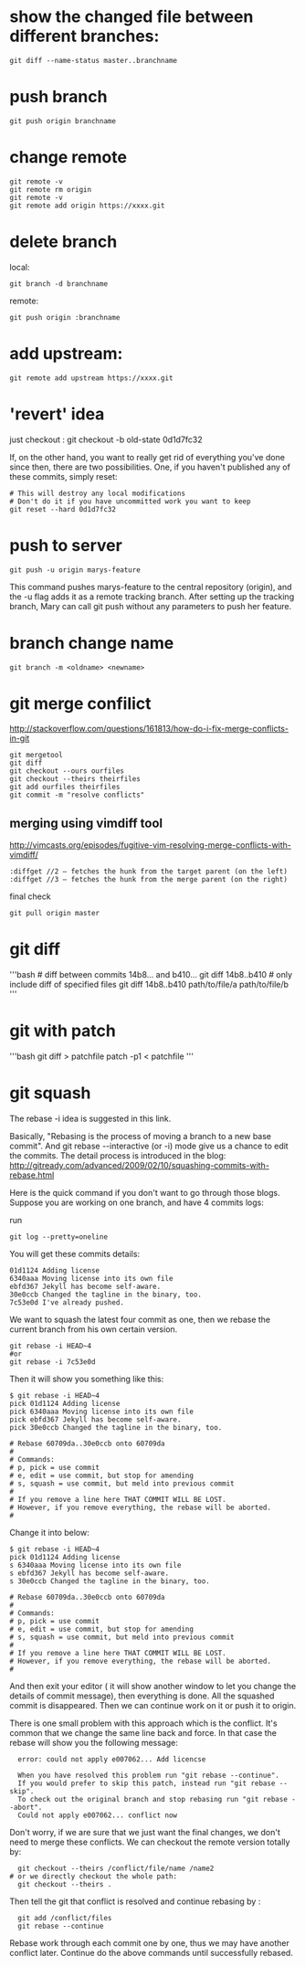 # show the changed file between different branches:

    git diff --name-status master..branchname

# push branch
    
    git push origin branchname

# change remote 
    git remote -v
    git remote rm origin
    git remote -v
    git remote add origin https://xxxx.git

# delete branch
local:

    git branch -d branchname

remote:
    
    git push origin :branchname

# add upstream:

    git remote add upstream https://xxxx.git

# 'revert' idea 
just checkout :
    git checkout -b old-state 0d1d7fc32

If, on the other hand, you want to really get rid of everything you've done since then, there are two possibilities. One, if you haven't published any of these commits, simply reset:

    # This will destroy any local modifications
    # Don't do it if you have uncommitted work you want to keep
    git reset --hard 0d1d7fc32

# push to server

    git push -u origin marys-feature

This command pushes marys-feature to the central repository (origin), and the -u flag adds it as a remote tracking branch. After setting up the tracking branch, Mary can call git push without any parameters to push her feature.

# branch change name

    git branch -m <oldname> <newname>

# git merge confilict
http://stackoverflow.com/questions/161813/how-do-i-fix-merge-conflicts-in-git

    git mergetool
    git diff
    git checkout --ours ourfiles
    git checkout --theirs theirfiles
    git add ourfiles theirfiles
    git commit -m "resolve conflicts"

## merging using vimdiff tool
http://vimcasts.org/episodes/fugitive-vim-resolving-merge-conflicts-with-vimdiff/

    :diffget //2 – fetches the hunk from the target parent (on the left)
    :diffget //3 – fetches the hunk from the merge parent (on the right)

final check

    git pull origin master

# git diff
'''bash
    # diff between commits 14b8... and b410...
    git diff 14b8..b410
    # only include diff of specified files
    git diff 14b8..b410 path/to/file/a path/to/file/b
'''

# git with patch
'''bash
git diff > patchfile
patch -p1 < patchfile
'''

# git squash

The rebase -i idea is suggested in this link. 

Basically, "Rebasing is the process of moving a branch to a new base commit". And git rebase --interactive (or -i) mode give us a chance to edit the commits. 
The detail process is introduced in the blog: http://gitready.com/advanced/2009/02/10/squashing-commits-with-rebase.html

Here is the quick command if you don't want to go through those blogs. Suppose you are working on one branch, and have 4 commits logs:

run 
```
git log --pretty=oneline
```
You will get these commits details:
```
01d1124 Adding license
6340aaa Moving license into its own file
ebfd367 Jekyll has become self-aware.
30e0ccb Changed the tagline in the binary, too.
7c53e0d I've already pushed.
```
We want to squash the latest four commit as one, then we rebase the current branch from his own certain version.
```
git rebase -i HEAD~4
#or
git rebase -i 7c53e0d
```
Then it will show you something like this:
```
$ git rebase -i HEAD~4 
pick 01d1124 Adding license 
pick 6340aaa Moving license into its own file 
pick ebfd367 Jekyll has become self-aware. 
pick 30e0ccb Changed the tagline in the binary, too. 
 
# Rebase 60709da..30e0ccb onto 60709da 
# 
# Commands: 
# p, pick = use commit 
# e, edit = use commit, but stop for amending 
# s, squash = use commit, but meld into previous commit 
# 
# If you remove a line here THAT COMMIT WILL BE LOST. 
# However, if you remove everything, the rebase will be aborted. 
#
```
Change it into below:
```
$ git rebase -i HEAD~4 
pick 01d1124 Adding license 
s 6340aaa Moving license into its own file 
s ebfd367 Jekyll has become self-aware. 
s 30e0ccb Changed the tagline in the binary, too. 
  
# Rebase 60709da..30e0ccb onto 60709da 
# 
# Commands: 
# p, pick = use commit 
# e, edit = use commit, but stop for amending 
# s, squash = use commit, but meld into previous commit 
# 
# If you remove a line here THAT COMMIT WILL BE LOST. 
# However, if you remove everything, the rebase will be aborted. 
#
```  
And then exit your editor ( it will show another window to let you change the details of commit message), then everything is done. All the squashed commit is disappeared. Then we can continue work on it or push it to origin.

There is one small problem with this approach which is the conflict. It's common that we change the same line back and force. In that case the rebase will show you the following message:
```
  error: could not apply e007062... Add licencse

  When you have resolved this problem run "git rebase --continue".
  If you would prefer to skip this patch, instead run "git rebase --skip".
  To check out the original branch and stop rebasing run "git rebase --abort".
  Could not apply e007062... conflict now
```
Don't worry, if we are sure that we just want the final changes, we don't need to merge these conflicts. We can checkout the remote version totally by:
```
  git checkout --theirs /conflict/file/name /name2
# or we directly checkout the whole path:
  git checkout --theirs .
```
  Then tell the git that conflict is resolved and continue rebasing by :
```
  git add /conflict/files 
  git rebase --continue
```
  Rebase work through each commit one by one, thus we may have another conflict later. Continue do the above commands until successfully rebased. 
